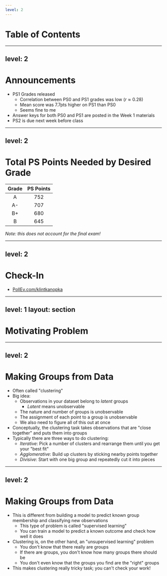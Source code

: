 ```yaml
---
level: 2
---
```


# Table of Contents

<Toc text-sm minDepth="1" maxDepth="2"/>


---
level: 2
---

# Announcements

- PS1 Grades released
  - Correlation between PS0 and PS1 grades was low $(r \approx 0.28)$
  - Mean score was 7.7pts higher on PS1 than PS0
  - Seems fine to me
- Answer keys for both PS0 and PS1 are posted in the Week 1 materials
- PS2 is due next week before class

---
level: 2
---

# Total PS Points Needed by Desired Grade

|Grade | PS Points|
|:----:|:--------:|
|A     | 752      |
|A-    | 707      |
|B+    | 680      |
|B     | 645      |

_Note: this does not account for the final exam!_

---
level: 2
---

# Check-In

- [PollEv.com/klintkanopka](https://PollEv.com/klintkanopka)

---
level: 1
layout: section
---

# Motivating Problem

---
level: 2
---

# Making Groups from Data

- Often called "clustering"
- Big idea:
  - Observations in your dataset belong to _latent_ groups
    - _Latent_ means unobservable
  - The nature and number of groups is unobservable
  - The assignment of each point to a group is unobservable
  - We also need to figure all of this out at once
- Conceptually, the clustering task takes observations that are "close together" and puts them into groups
- Typically there are three ways to do clustering:
  - _Iterative_: Pick a number of clusters and rearrange them until you get your "best fit"
  - _Agglomerative_: Build up clusters by sticking nearby points together
  - _Divisive_: Start with one big group and repeatedly cut it into pieces

---
level: 2
---

# Making Groups from Data

- This is different from building a model to predict known group membership and classifying new observations
  - This type of problem is called "supervised learning"
  - You can train a model to predict a known outcome and check how well it does
- Clustering is, on the other hand, an "unsupervised learning" problem
  - You don't know that there really are groups
  - If there are groups, you don't know how many groups there should be
  - You don't even know that the groups you find are the "right" groups
- This makes clustering really tricky task; you can't check your work!
